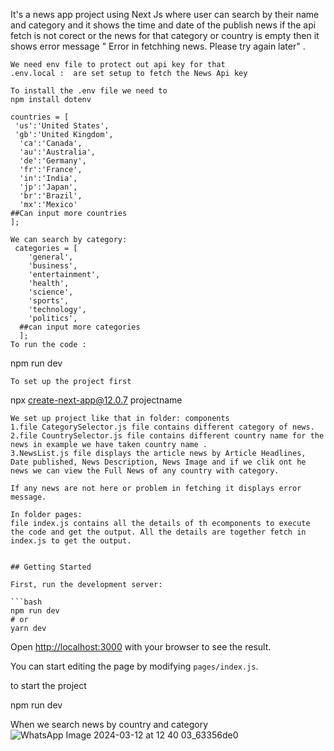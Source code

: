It's a news app project using Next Js where user can search  by their name and category and it shows the time and date of the publish news if the api fetch is not corect or the news for that category or country is empty then it shows error message " Error in fetchhing news. Please try again later" .


```
We need env file to protect out api key for that
.env.local :  are set setup to fetch the News Api key

To install the .env file we need to
npm install dotenv

```
``` We can search by country name :
countries = [
 'us':'United States',
 'gb':'United Kingdom',
  'ca':'Canada',
  'au':'Australia',
  'de':'Germany',
  'fr':'France',
  'in':'India',
  'jp':'Japan',
  'br':'Brazil',
  'mx':'Mexico'
##Can input more countries
];

We can search by category:
 categories = [
    'general',
    'business',
    'entertainment',
    'health',
    'science',
    'sports',
    'technology',
    'politics', 
  ##can input more categories
  ];
To run the code :
```
npm run dev
```
To set up the project first 
```
npx create-next-app@12.0.7 projectname

```
We set up project like that in folder: components
1.file CategorySelector.js file contains different category of news.
2.file CountrySelector.js file contains different country name for the news in example we have taken country name .
3.NewsList.js file displays the article news by Article Headlines, Date published, News Description, News Image and if we clik ont he news we can view the Full News of any country with category.

If any news are not here or problem in fetching it displays error message.

In folder pages:
file index.js contains all the details of th ecomponents to execute the code and get the output. All the details are together fetch in index.js to get the output.


## Getting Started

First, run the development server:

```bash
npm run dev
# or
yarn dev
```

Open [http://localhost:3000](http://localhost:3000) with your browser to see the result.

You can start editing the page by modifying `pages/index.js`. 

to start the project 

npm run dev

When we search news by country and category
![WhatsApp Image 2024-03-12 at 12 40 03_63356de0](https://github.com/sriparna-koar/next_newsdemo/assets/144530081/bc582155-0b32-485f-8d8a-afd6b5b59dc9)
